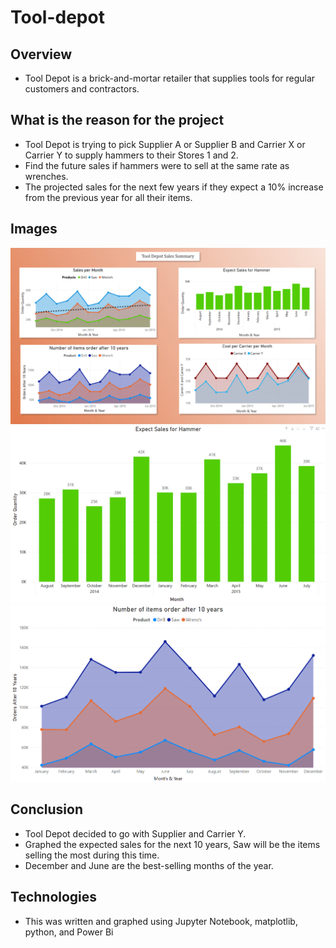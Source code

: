 # Tool-depot

## Overview
- Tool Depot is a brick-and-mortar retailer that supplies tools for regular customers and contractors.

## What is the reason for the project
- Tool Depot is trying to pick Supplier A or Supplier B and Carrier X or Carrier Y to supply hammers to their Stores 1 and 2.
- Find the future sales if hammers were to sell at the same rate as wrenches.
- The projected sales for the next few years if they expect a 10% increase from the previous year for all their items.

## Images
![Image](Datasets/img/Dashboard.PNG)
![Image](Datasets/img/expect_sales_for_hammer.PNG)
![Image](Datasets/img/number_of_items_order_after_10_years.PNG)

## Conclusion
- Tool Depot decided to go with Supplier and Carrier Y.
- Graphed the expected sales for the next 10 years, Saw will be the items selling the most during this time.
- December and June are the best-selling months of the year.

## Technologies
- This was written and graphed using Jupyter Notebook, matplotlib, python, and Power Bi

